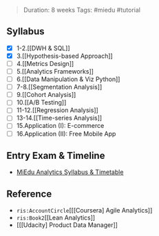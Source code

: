 > Duration: 8 weeks
> Tags: #miedu #tutorial 

## Syllabus
- [x] 1-2.[[DWH & SQL]]
- [x] 3.[[Hypothesis-based Approach]] 
- [ ] 4.[[Metrics Design]] 
- [ ] 5.[[Analytics Frameworks]] 
- [ ] 6.[[Data Manipulation & Viz Python]]
- [ ] 7-8.[[Segmentation Analysis]] 
- [ ] 9.[[Cohort Analysis]] 
- [ ] 10.[[A/B Testing]] 
- [ ] 11-12.[[Regression Analysis]] 
- [ ] 13-14.[[Time-series Analysis]] 
- [ ] 15.Application (I): E-commerce 
- [ ] 16.Application (II): Free Mobile App 

## Entry Exam & Timeline
* [MiEdu Analytics Syllabus & Timetable](https://docs.google.com/spreadsheets/d/1kcgASloZ3oGrSiwDows94LmQ_C2DBoggCKCQ1IwY578/edit#gid=0)

## Reference
* `ris:AccountCircle`[[[Coursera] Agile Analytics]]
* `ris:Book2`[[Lean Analytics]]
* [[[Udacity] Product Data Manager]]
